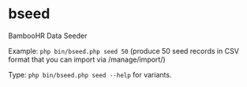 # bseed
BambooHR Data Seeder

Example: `php bin/bseed.php seed 50` (produce 50 seed records in CSV format that you can import via /manage/import/)

Type: `php bin/bseed.php seed --help` for variants.
